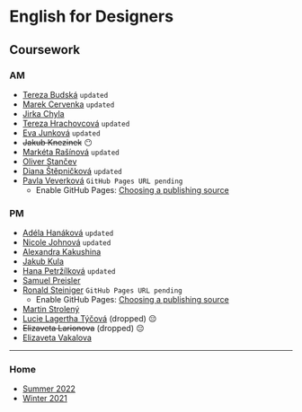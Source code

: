 # English for Designers
## Coursework

### AM

- [Tereza Budská](https://tebri11.github.io/en-for-designers/07-homepage/) `updated`
- [Marek Cervenka](https://black2589.github.io/en-for-designers/) `updated`
- [Jirka Chyla](https://quidoo.github.io/english_for_designers/07-homepage/)
- [Tereza Hrachovcová](https://hrachovcovat.github.io/english/homepage/) `updated`
- [Eva Junková](https://evajunkova.github.io/english-for-designers/07-homepage/) `updated`
- ~~Jakub Knezinek~~ 😶
- [Markéta Rašínová](https://marketrasinova.github.io/english-for-designers/07-homepage/) `updated`
- [Oliver Stančev](https://oliverstancev.github.io/english-for-designers/07-Homepage/)
- [Diana Štěpničková](https://dijajana.github.io/english-for-designers/) `updated`
- [Pavla Veverková](https://github.com/Pavla-vev/en-for-designers/blob/main/07-homepage/index.md) `GitHub Pages URL pending`
  - Enable GitHub Pages: [Choosing a publishing source](https://docs.github.com/en/pages/getting-started-with-github-pages/configuring-a-publishing-source-for-your-github-pages-site)

### PM

- [Adéla Hanáková](https://adehan.github.io/english-for-designers/07-homepage/) `updated`
- [Nicole Johnová](https://nicooljohn.github.io/english-for-designers/) `updated`
- [Alexandra Kakushina](https://AlexandraKak.github.io/english-for-designers//07-homepage/)
- [Jakub Kula](https://jakub-kula.github.io/english-for-designers/)
- [Hana Petržílková](https://petrzilkovah.github.io/english-for-designers/) `updated`
- [Samuel Preisler](https://preislerdesign.github.io/english-for-designers/07-homepage/)
- [Ronald Steiniger](https://github.com/RonaldRonno/english-for-designers/blob/main/07-homepage/index.md) `GitHub Pages URL pending`
  - Enable GitHub Pages: [Choosing a publishing source](https://docs.github.com/en/pages/getting-started-with-github-pages/configuring-a-publishing-source-for-your-github-pages-site)
- [Martin Strolený](https://martinstroleny.github.io/english-for-designers/07-homepage/)
- [Lucie Lagertha Týčová](https://lussytea.github.io/english-for-designers/07-homepage/) (dropped) 😔
- ~~Elizaveta Larionova~~ (dropped) 😔
- [Elizaveta Vakalova](https://errorjpg.github.io/english-for-designers/07-homepage/)

- - -

### Home

- [Summer 2022](https://github.com/jgagne/ajovt4-ls22-vskk)
- [Winter 2021](https://github.com/jgagne/ajovt3-zs21-vskk)

